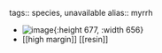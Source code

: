 tags:: species, unavailable
alias:: myrrh

- ![image](https://peach-geographical-bat-397.mypinata.cloud/ipfs/QmUPMZd2kj8Z3bNeYNTo46jHkX7it5nMmfBU27UAXooMH3){:height 677, :width 656}
- [[high margin]] [[resin]]